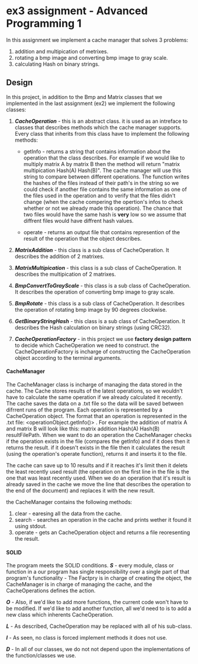 # ex3 assignment - Advanced Programming 1

In this assignment we implement a cache manager that solves 3 problems:

1. addition and multipication of metrixes.
2. rotating a bmp image and converting bmp image to gray scale.
3. calculating Hash on binary strings. 

## Design
In this project, in addition to the Bmp and Matrix classes that we implemented in the last assignment (ex2) we implement the following classes:

1. ***CacheOperation*** - this is an abstract class. it is used as an intreface to classes that describes methods which the cache manager supports. Every class that inherits from this class have to implement the following methods:

	* getInfo - returns a string that contains information about the operation that the class describes. For example if we would like to multiply matrix A by matrix B then the method will return "matrix multipication Hash(A) Hash(B)". The cache manager will use this string to compare between different operations. The function writes the hashes of the files instead of their path's in the string so we could check if another file contains the same information as one of the files used in the operation and to verify that the files didn't change (when the cache compering the opertion's infos to check whether or not we already made this operation). The chance that two files would have the same hash is **very** low so we assume that diffrent files would have diffrent hash values.
	
	* operate - returns an output file that contains represention of the result of the operation that the object describes.

2. ***MatrixAddition*** - this class is a sub class of CacheOperation. It describes the addition of 2 matrixes.

3. ***MatrixMultipication*** - this class is a sub class of CacheOperation. It describes the multipication of 2 matrixes.

4. ***BmpConvertToGrayScale*** - this class is a sub class of CacheOperation. It describes the operation of converting bmp image to gray scale.

5. ***BmpRotate*** - this class is a sub class of CacheOperation. It describes the operation of rotating bmp image by 90 degrees clockwise.

6. ***GetBinaryStringHash*** - this class is a sub class of CacheOperation. It describes the Hash calculation on binary strings (using CRC32).

7. ***CacheOperationFactory*** - in this project we use **factory design pattern** to decide which CacheOperation we need to construct. the CacheOperationFactory is incharge of constructing the CacheOperation object according to the terminal arguments.

#### CacheManager

The CacheManager class is incharge of managing the data stored in the cache. The Cache stores results of the latest operations, so we wouldn't have to calculate the same operation if we already calculated it recently. The cache saves the data on a .txt file so the data will be saved between difrrent runs of the program. Each operation is represented by a CacheOperation object. The format that an operation is represented in the .txt file: <operationObject.getInfo()> <resultFile>. For example the addition of matrix A and matrix B will look like this: matrix addition Hash(A) Hash(B) resultFilePath.
When we want to do an operation the CacheManager checks if the operation exists in the file (compares the getInfo) and if it does then it returns the result. if it doesn't exists in the file then it calculates the result (using the operation's operate function), returns it and inserts it to the file.

The cache can save up to 10 results and if it reaches it's limit then it delets the least recently used result (the operation on the first line in the file is the one that was least recently used. When we do an operation that it's result is already saved in the cache we move the line that describes the operation to the end of the document) and replaces it with the new result.

the CacheManager contains the following methods:

1. clear - earesing all the data from the cache.
2. search - searches an operation in the cache and prints wether it found it using stdout.
3. operate - gets an CacheOperation object and returns a file reoresenting the result.


#### SOLID

The program meets the SOLID conditions.
***S*** - every module, class or function in a our program has single responsibility over a single part of that program's functionality - The Factpry is in charge of creating the object, the CacheManager is in charge of managing the cache, and the CacheOperations defines the action.

***O*** - Also, if we'd like to add more functions, the current code won't have to be modified. If we'd like to add another function, all we'd need to is to add a new class which inherents CacheOperation.

***L*** - As described, CacheOperation may be replaced with all of his sub-class.

***I*** - As seen, no class is forced implement methods it does not use.

***D*** - In all of our classes, we do not not depend upon the implementations of the function/classes we use.

